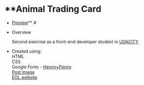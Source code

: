 <!--rrcnlas 
	 README.md
-->

# **Animal Trading Card 

* [Preview](https://rrcanlas.github.io/AnimAL-trAding-cArd/)** #

* Overview 

	Second exercise as a front-end developer student in [UDACITY](https://www.udacity.com). 
   
* Created using:  
    HTML  
    CSS  
    Google Fonts - [Henny+Penny](https://fonts.googleapis.com/css?family=Henny+Penny&effect=shadow-multiple)  
    [Post Image](https://postimg.cc/gallery/y9xcinu8/)     
    [EOL website](http://eol.org/pages/1179513/overview)    

